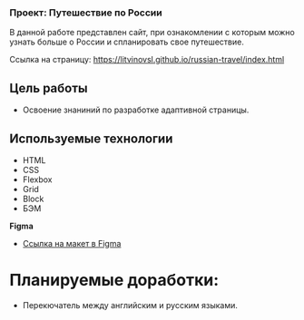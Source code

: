 ### Проект: Путешествие по России
В данной работе представлен сайт, при ознакомлении с которым можно узнать больше о России и спланировать свое путешествие.

Ссылка на страницу: https://litvinovsl.github.io/russian-travel/index.html

## Цель работы
* Освоение знаниний по разработке адаптивной страницы.
## Используемые технологии
* HTML
* CSS
* Flexbox
* Grid
* Block
* БЭМ

**Figma**
* [Ссылка на макет в Figma](https://www.figma.com/file/5S2WSbEFL6awjVWJ0NWL8Q/Sprint-3_-Russia-_-desktop-mobile?node-id=28503%3A0)

# Планируемые доработки:
* Перекючатель между английским и русским языками.

